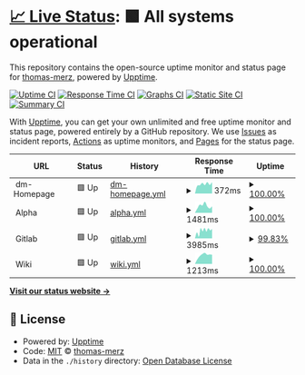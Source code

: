 # [📈 Live Status](https://thomas-merz.github.io/upptime): <!--live status--> **🟩 All systems operational**

This repository contains the open-source uptime monitor and status page for [thomas-merz](https://thomas-merz.github.io/upptime), powered by [Upptime](https://github.com/upptime/upptime).

[![Uptime CI](https://github.com/thomas-merz.svg)](https://github.com/thomas-merz/upptime/actions?query=workflow%3A%22Uptime+CI%22)
[![Response Time CI](https://github.com/thomas-merz/upptime/workflows/Response%20Time%20CI/badge.svg)](https://github.com/thomas-merz/upptime/actions?query=workflow%3A%22Response+Time+CI%22)
[![Graphs CI](https://github.com/thomas-merz/upptime/workflows/Graphs%20CI/badge.svg)](https://github.com/thomas-merz/upptime/actions?query=workflow%3A%22Graphs+CI%22)
[![Static Site CI](https://github.com/thomas-merz/upptime/workflows/Static%20Site%20CI/badge.svg)](https://github.com/thomas-merz/upptime/actions?query=workflow%3A%22Static+Site+CI%22)
[![Summary CI](https://github.com/thomas-merz/upptime/workflows/Summary%20CI/badge.svg)](https://github.com/thomas-merz/upptime/actions?query=workflow%3A%22Summary+CI%22)

With [Upptime](https://upptime.js.org), you can get your own unlimited and free uptime monitor and status page, powered entirely by a GitHub repository. We use [Issues](https://github.com/thomas-merz/upptime/issues) as incident reports, [Actions](https://github.com/thomas-merz/upptime/actions) as uptime monitors, and [Pages](https://thomas-merz.github.io/upptime) for the status page.

<!--start: status pages-->
<!-- This summary is generated by Upptime (https://github.com/upptime/upptime) -->
<!-- Do not edit this manually, your changes will be overwritten -->
<!-- prettier-ignore -->
| URL | Status | History | Response Time | Uptime |
| --- | ------ | ------- | ------------- | ------ |
| <img alt="" src="https://upload.wikimedia.org/wikipedia/commons/thumb/5/50/Dm_Logo.svg/320px-Dm_Logo.svg.png" height="13"> dm-Homepage | 🟩 Up | [dm-homepage.yml](https://github.com/thomas-merz/upptime/commits/HEAD/history/dm-homepage.yml) | <details><summary><img alt="Response time graph" src="./graphs/dm-homepage/response-time-week.png" height="20"> 372ms</summary><br><a href="https://thomas-merz.github.io/upptime/history/dm-homepage"><img alt="Response time 364" src="https://img.shields.io/endpoint?url=https%3A%2F%2Fraw.githubusercontent.com%2Fthomas-merz%2Fupptime%2FHEAD%2Fapi%2Fdm-homepage%2Fresponse-time.json"></a><br><a href="https://thomas-merz.github.io/upptime/history/dm-homepage"><img alt="24-hour response time 442" src="https://img.shields.io/endpoint?url=https%3A%2F%2Fraw.githubusercontent.com%2Fthomas-merz%2Fupptime%2FHEAD%2Fapi%2Fdm-homepage%2Fresponse-time-day.json"></a><br><a href="https://thomas-merz.github.io/upptime/history/dm-homepage"><img alt="7-day response time 372" src="https://img.shields.io/endpoint?url=https%3A%2F%2Fraw.githubusercontent.com%2Fthomas-merz%2Fupptime%2FHEAD%2Fapi%2Fdm-homepage%2Fresponse-time-week.json"></a><br><a href="https://thomas-merz.github.io/upptime/history/dm-homepage"><img alt="30-day response time 368" src="https://img.shields.io/endpoint?url=https%3A%2F%2Fraw.githubusercontent.com%2Fthomas-merz%2Fupptime%2FHEAD%2Fapi%2Fdm-homepage%2Fresponse-time-month.json"></a><br><a href="https://thomas-merz.github.io/upptime/history/dm-homepage"><img alt="1-year response time 374" src="https://img.shields.io/endpoint?url=https%3A%2F%2Fraw.githubusercontent.com%2Fthomas-merz%2Fupptime%2FHEAD%2Fapi%2Fdm-homepage%2Fresponse-time-year.json"></a></details> | <details><summary><a href="https://thomas-merz.github.io/upptime/history/dm-homepage">100.00%</a></summary><a href="https://thomas-merz.github.io/upptime/history/dm-homepage"><img alt="All-time uptime 100.00%" src="https://img.shields.io/endpoint?url=https%3A%2F%2Fraw.githubusercontent.com%2Fthomas-merz%2Fupptime%2FHEAD%2Fapi%2Fdm-homepage%2Fuptime.json"></a><br><a href="https://thomas-merz.github.io/upptime/history/dm-homepage"><img alt="24-hour uptime 100.00%" src="https://img.shields.io/endpoint?url=https%3A%2F%2Fraw.githubusercontent.com%2Fthomas-merz%2Fupptime%2FHEAD%2Fapi%2Fdm-homepage%2Fuptime-day.json"></a><br><a href="https://thomas-merz.github.io/upptime/history/dm-homepage"><img alt="7-day uptime 100.00%" src="https://img.shields.io/endpoint?url=https%3A%2F%2Fraw.githubusercontent.com%2Fthomas-merz%2Fupptime%2FHEAD%2Fapi%2Fdm-homepage%2Fuptime-week.json"></a><br><a href="https://thomas-merz.github.io/upptime/history/dm-homepage"><img alt="30-day uptime 100.00%" src="https://img.shields.io/endpoint?url=https%3A%2F%2Fraw.githubusercontent.com%2Fthomas-merz%2Fupptime%2FHEAD%2Fapi%2Fdm-homepage%2Fuptime-month.json"></a><br><a href="https://thomas-merz.github.io/upptime/history/dm-homepage"><img alt="1-year uptime 100.00%" src="https://img.shields.io/endpoint?url=https%3A%2F%2Fraw.githubusercontent.com%2Fthomas-merz%2Fupptime%2FHEAD%2Fapi%2Fdm-homepage%2Fuptime-year.json"></a></details>
| <img alt="" src="https://icons.duckduckgo.com/ip3/null.ico" height="13"> Alpha | 🟩 Up | [alpha.yml](https://github.com/thomas-merz/upptime/commits/HEAD/history/alpha.yml) | <details><summary><img alt="Response time graph" src="./graphs/alpha/response-time-week.png" height="20"> 1481ms</summary><br><a href="https://thomas-merz.github.io/upptime/history/alpha"><img alt="Response time 1364" src="https://img.shields.io/endpoint?url=https%3A%2F%2Fraw.githubusercontent.com%2Fthomas-merz%2Fupptime%2FHEAD%2Fapi%2Falpha%2Fresponse-time.json"></a><br><a href="https://thomas-merz.github.io/upptime/history/alpha"><img alt="24-hour response time 1388" src="https://img.shields.io/endpoint?url=https%3A%2F%2Fraw.githubusercontent.com%2Fthomas-merz%2Fupptime%2FHEAD%2Fapi%2Falpha%2Fresponse-time-day.json"></a><br><a href="https://thomas-merz.github.io/upptime/history/alpha"><img alt="7-day response time 1481" src="https://img.shields.io/endpoint?url=https%3A%2F%2Fraw.githubusercontent.com%2Fthomas-merz%2Fupptime%2FHEAD%2Fapi%2Falpha%2Fresponse-time-week.json"></a><br><a href="https://thomas-merz.github.io/upptime/history/alpha"><img alt="30-day response time 1366" src="https://img.shields.io/endpoint?url=https%3A%2F%2Fraw.githubusercontent.com%2Fthomas-merz%2Fupptime%2FHEAD%2Fapi%2Falpha%2Fresponse-time-month.json"></a><br><a href="https://thomas-merz.github.io/upptime/history/alpha"><img alt="1-year response time 1355" src="https://img.shields.io/endpoint?url=https%3A%2F%2Fraw.githubusercontent.com%2Fthomas-merz%2Fupptime%2FHEAD%2Fapi%2Falpha%2Fresponse-time-year.json"></a></details> | <details><summary><a href="https://thomas-merz.github.io/upptime/history/alpha">100.00%</a></summary><a href="https://thomas-merz.github.io/upptime/history/alpha"><img alt="All-time uptime 100.00%" src="https://img.shields.io/endpoint?url=https%3A%2F%2Fraw.githubusercontent.com%2Fthomas-merz%2Fupptime%2FHEAD%2Fapi%2Falpha%2Fuptime.json"></a><br><a href="https://thomas-merz.github.io/upptime/history/alpha"><img alt="24-hour uptime 100.00%" src="https://img.shields.io/endpoint?url=https%3A%2F%2Fraw.githubusercontent.com%2Fthomas-merz%2Fupptime%2FHEAD%2Fapi%2Falpha%2Fuptime-day.json"></a><br><a href="https://thomas-merz.github.io/upptime/history/alpha"><img alt="7-day uptime 100.00%" src="https://img.shields.io/endpoint?url=https%3A%2F%2Fraw.githubusercontent.com%2Fthomas-merz%2Fupptime%2FHEAD%2Fapi%2Falpha%2Fuptime-week.json"></a><br><a href="https://thomas-merz.github.io/upptime/history/alpha"><img alt="30-day uptime 100.00%" src="https://img.shields.io/endpoint?url=https%3A%2F%2Fraw.githubusercontent.com%2Fthomas-merz%2Fupptime%2FHEAD%2Fapi%2Falpha%2Fuptime-month.json"></a><br><a href="https://thomas-merz.github.io/upptime/history/alpha"><img alt="1-year uptime 100.00%" src="https://img.shields.io/endpoint?url=https%3A%2F%2Fraw.githubusercontent.com%2Fthomas-merz%2Fupptime%2FHEAD%2Fapi%2Falpha%2Fuptime-year.json"></a></details>
| <img alt="" src="https://icons.duckduckgo.com/ip3/null.ico" height="13"> Gitlab | 🟩 Up | [gitlab.yml](https://github.com/thomas-merz/upptime/commits/HEAD/history/gitlab.yml) | <details><summary><img alt="Response time graph" src="./graphs/gitlab/response-time-week.png" height="20"> 3985ms</summary><br><a href="https://thomas-merz.github.io/upptime/history/gitlab"><img alt="Response time 1822" src="https://img.shields.io/endpoint?url=https%3A%2F%2Fraw.githubusercontent.com%2Fthomas-merz%2Fupptime%2FHEAD%2Fapi%2Fgitlab%2Fresponse-time.json"></a><br><a href="https://thomas-merz.github.io/upptime/history/gitlab"><img alt="24-hour response time 4906" src="https://img.shields.io/endpoint?url=https%3A%2F%2Fraw.githubusercontent.com%2Fthomas-merz%2Fupptime%2FHEAD%2Fapi%2Fgitlab%2Fresponse-time-day.json"></a><br><a href="https://thomas-merz.github.io/upptime/history/gitlab"><img alt="7-day response time 3985" src="https://img.shields.io/endpoint?url=https%3A%2F%2Fraw.githubusercontent.com%2Fthomas-merz%2Fupptime%2FHEAD%2Fapi%2Fgitlab%2Fresponse-time-week.json"></a><br><a href="https://thomas-merz.github.io/upptime/history/gitlab"><img alt="30-day response time 3448" src="https://img.shields.io/endpoint?url=https%3A%2F%2Fraw.githubusercontent.com%2Fthomas-merz%2Fupptime%2FHEAD%2Fapi%2Fgitlab%2Fresponse-time-month.json"></a><br><a href="https://thomas-merz.github.io/upptime/history/gitlab"><img alt="1-year response time 1912" src="https://img.shields.io/endpoint?url=https%3A%2F%2Fraw.githubusercontent.com%2Fthomas-merz%2Fupptime%2FHEAD%2Fapi%2Fgitlab%2Fresponse-time-year.json"></a></details> | <details><summary><a href="https://thomas-merz.github.io/upptime/history/gitlab">99.83%</a></summary><a href="https://thomas-merz.github.io/upptime/history/gitlab"><img alt="All-time uptime 99.87%" src="https://img.shields.io/endpoint?url=https%3A%2F%2Fraw.githubusercontent.com%2Fthomas-merz%2Fupptime%2FHEAD%2Fapi%2Fgitlab%2Fuptime.json"></a><br><a href="https://thomas-merz.github.io/upptime/history/gitlab"><img alt="24-hour uptime 100.00%" src="https://img.shields.io/endpoint?url=https%3A%2F%2Fraw.githubusercontent.com%2Fthomas-merz%2Fupptime%2FHEAD%2Fapi%2Fgitlab%2Fuptime-day.json"></a><br><a href="https://thomas-merz.github.io/upptime/history/gitlab"><img alt="7-day uptime 99.83%" src="https://img.shields.io/endpoint?url=https%3A%2F%2Fraw.githubusercontent.com%2Fthomas-merz%2Fupptime%2FHEAD%2Fapi%2Fgitlab%2Fuptime-week.json"></a><br><a href="https://thomas-merz.github.io/upptime/history/gitlab"><img alt="30-day uptime 99.96%" src="https://img.shields.io/endpoint?url=https%3A%2F%2Fraw.githubusercontent.com%2Fthomas-merz%2Fupptime%2FHEAD%2Fapi%2Fgitlab%2Fuptime-month.json"></a><br><a href="https://thomas-merz.github.io/upptime/history/gitlab"><img alt="1-year uptime 99.86%" src="https://img.shields.io/endpoint?url=https%3A%2F%2Fraw.githubusercontent.com%2Fthomas-merz%2Fupptime%2FHEAD%2Fapi%2Fgitlab%2Fuptime-year.json"></a></details>
| <img alt="" src="https://icons.duckduckgo.com/ip3/null.ico" height="13"> Wiki | 🟩 Up | [wiki.yml](https://github.com/thomas-merz/upptime/commits/HEAD/history/wiki.yml) | <details><summary><img alt="Response time graph" src="./graphs/wiki/response-time-week.png" height="20"> 1213ms</summary><br><a href="https://thomas-merz.github.io/upptime/history/wiki"><img alt="Response time 1145" src="https://img.shields.io/endpoint?url=https%3A%2F%2Fraw.githubusercontent.com%2Fthomas-merz%2Fupptime%2FHEAD%2Fapi%2Fwiki%2Fresponse-time.json"></a><br><a href="https://thomas-merz.github.io/upptime/history/wiki"><img alt="24-hour response time 1274" src="https://img.shields.io/endpoint?url=https%3A%2F%2Fraw.githubusercontent.com%2Fthomas-merz%2Fupptime%2FHEAD%2Fapi%2Fwiki%2Fresponse-time-day.json"></a><br><a href="https://thomas-merz.github.io/upptime/history/wiki"><img alt="7-day response time 1213" src="https://img.shields.io/endpoint?url=https%3A%2F%2Fraw.githubusercontent.com%2Fthomas-merz%2Fupptime%2FHEAD%2Fapi%2Fwiki%2Fresponse-time-week.json"></a><br><a href="https://thomas-merz.github.io/upptime/history/wiki"><img alt="30-day response time 1106" src="https://img.shields.io/endpoint?url=https%3A%2F%2Fraw.githubusercontent.com%2Fthomas-merz%2Fupptime%2FHEAD%2Fapi%2Fwiki%2Fresponse-time-month.json"></a><br><a href="https://thomas-merz.github.io/upptime/history/wiki"><img alt="1-year response time 1118" src="https://img.shields.io/endpoint?url=https%3A%2F%2Fraw.githubusercontent.com%2Fthomas-merz%2Fupptime%2FHEAD%2Fapi%2Fwiki%2Fresponse-time-year.json"></a></details> | <details><summary><a href="https://thomas-merz.github.io/upptime/history/wiki">100.00%</a></summary><a href="https://thomas-merz.github.io/upptime/history/wiki"><img alt="All-time uptime 100.00%" src="https://img.shields.io/endpoint?url=https%3A%2F%2Fraw.githubusercontent.com%2Fthomas-merz%2Fupptime%2FHEAD%2Fapi%2Fwiki%2Fuptime.json"></a><br><a href="https://thomas-merz.github.io/upptime/history/wiki"><img alt="24-hour uptime 100.00%" src="https://img.shields.io/endpoint?url=https%3A%2F%2Fraw.githubusercontent.com%2Fthomas-merz%2Fupptime%2FHEAD%2Fapi%2Fwiki%2Fuptime-day.json"></a><br><a href="https://thomas-merz.github.io/upptime/history/wiki"><img alt="7-day uptime 100.00%" src="https://img.shields.io/endpoint?url=https%3A%2F%2Fraw.githubusercontent.com%2Fthomas-merz%2Fupptime%2FHEAD%2Fapi%2Fwiki%2Fuptime-week.json"></a><br><a href="https://thomas-merz.github.io/upptime/history/wiki"><img alt="30-day uptime 100.00%" src="https://img.shields.io/endpoint?url=https%3A%2F%2Fraw.githubusercontent.com%2Fthomas-merz%2Fupptime%2FHEAD%2Fapi%2Fwiki%2Fuptime-month.json"></a><br><a href="https://thomas-merz.github.io/upptime/history/wiki"><img alt="1-year uptime 100.00%" src="https://img.shields.io/endpoint?url=https%3A%2F%2Fraw.githubusercontent.com%2Fthomas-merz%2Fupptime%2FHEAD%2Fapi%2Fwiki%2Fuptime-year.json"></a></details>

<!--end: status pages-->

[**Visit our status website →**](https://thomas-merz.github.io/upptime)

## 📄 License

- Powered by: [Upptime](https://github.com/upptime/upptime)
- Code: [MIT](./LICENSE) © [thomas-merz](https://thomas-merz.github.io/upptime)
- Data in the `./history` directory: [Open Database License](https://opendatacommons.org/licenses/odbl/1-0/)
